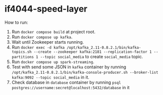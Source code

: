 # if4044-speed-layer

How to run:
1. Run `docker compose build` at project root.
2. Run `docker compose up kafka`.
3. Wait until Zookeeper starts running.
4. Run `docker exec -d kafka /opt/kafka_2.11-0.8.2.1/bin/kafka-topics.sh --create --zookeeper kafka:2181 --replication-factor 1 --partitions 1 --topic social_media` to create `social_media` topic.
5. Run `docker compose up spark-streaming`.
6. Test with send some JSON in `kafka` container by running `/opt/kafka_2.11-0.8.2.1/bin/kafka-console-producer.sh --broker-list kafka:9092 --topic social_media` in it.
7. Check database in `database` container by running `psql postgres://username:secret@localhost:5432/database` in it
